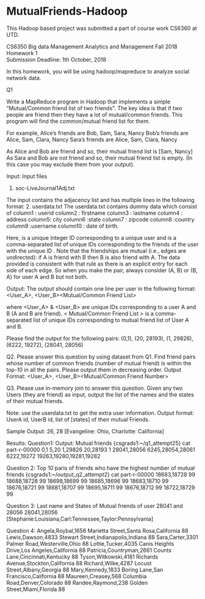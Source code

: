 # MutualFriends-Hadoop
This Hadoop based project was submitted a part of course work CS6360 at UTD.

CS6350 
Big data Management Analytics and Management
Fall 2018
Homework 1   
Submission Deadline: 1th October, 2018

In this homework, you will be using hadoop/mapreduce to analyze social network data.

Q1

Write a MapReduce program in Hadoop that implements a simple “Mutual/Common friend list of two friends". The key idea is that if two people are friend then they have a lot of mutual/common friends. This program will find the common/mutual friend list for them.

For example,
Alice’s friends are Bob, Sam, Sara, Nancy
Bob’s friends are Alice, Sam, Clara, Nancy
Sara’s friends are Alice, Sam, Clara, Nancy


As Alice and Bob are friend and so, their mutual friend list is [Sam, Nancy]
As Sara and Bob are not friend and so, their mutual friend list is empty. (In this case you may exclude them from your output). 


Input:
Input files 
1. soc-LiveJournal1Adj.txt 

The input contains the adjacency list and has multiple lines in the following format:
<User><TAB><Friends>
2. userdata.txt
The userdata.txt contains dummy data which consist of 
column1 : userid
column2 : firstname
column3 : lastname
column4 : address
column5: city
column6 :state
column7 : zipcode
column8 :country
column9 :username
column10 : date of birth.



Here, <User> is a unique integer ID corresponding to a unique user and <Friends> is a comma-separated list of unique IDs corresponding to the friends of the user with the unique ID <User>. Note that the friendships are mutual (i.e., edges are undirected): if A is friend with B then B is also friend with A. The data provided is consistent with that rule as there is an explicit entry for each side of each edge. So when you make the pair, always consider (A, B) or (B, A) for user A and B but not both.

Output: The output should contain one line per user in the following format:
<User_A>, <User_B><TAB><Mutual/Common Friend List>

where <User_A> & <User_B> are unique IDs corresponding to a user A and B (A and B are friend). < Mutual/Common Friend List > is a comma-separated list of unique IDs corresponding to mutual friend list of User A and B.

Please find the output for the following pairs:
(0,1), (20, 28193), (1, 29826), (6222, 19272), (28041, 28056)


Q2.
Please answer this question by using dataset from Q1.
Find friend pairs whose number of common friends (number of mutual friend) is within the top-10 in all the pairs. Please
output them in decreasing order.
Output Format:
<User_A>, <User_B><TAB><Mutual/Common Friend Number>

Q3.
Please use in-memory join to answer this question.
Given any two Users (they are friend) as input, output the list of the names and the states of their mutual friends.

Note: use the userdata.txt to get the extra user information.
Output format:
UserA id, UserB id, list of [states] of their mutual Friends.

Sample Output:
26, 28	[Evangeline: Ohio, Charlotte: California]

Results:
Question1: Output:
Mutual friends
{csgrads1:~/q1_attempt25} cat part-r-00000
0,1	5,20
1,29826	
20,28193	1
28041,28056	6245,28054,28061
6222,19272	19263,19280,19281,19282

Question 2:
Top 10 paris of friends who have the highest number of mutual friends
{csgrads1:~/output_q2_attempt2} cat part-r-00000
18683,18728	99
18688,18728	99
18698,18699	99
18685,18696	99
18683,18710	99
18676,18721	99
18681,18707	99
18695,18711	99
18676,18712	99
18722,18729	99

Question 3:
Last name and States of Mutual friends of user 28041 and 28056
28041,28056	[Stephanie:Louisiana,Carl:Tennessee,Taylor:Pennsylvania]

Question 4:
Angela,Roybal,1656 Marietta Street,Santa Rosa,California	88
Lewis,Dawson,4833 Stewart Street,Indianapolis,Indiana	88
Sara,Carter,3301 Palmer Road,Westerville,Ohio	88
Lottie,Tucker,4035 Canis Heights Drive,Los Angeles,California	88
Patricia,Countryman,2661 Counts Lane,Cincinnati,Kentucky	88
Tyson,Witkowski,4181 Richards Avenue,Stockton,California	88
Richard,Wilke,4287 Locust Street,Albany,Georgia	88
Mary,Kennedy,1833 Boring Lane,San Francisco,California	88
Maureen,Creasey,568 Columbia Road,Denver,Colorado	88
Randee,Raymond,238 Golden Street,Miami,Florida	88
